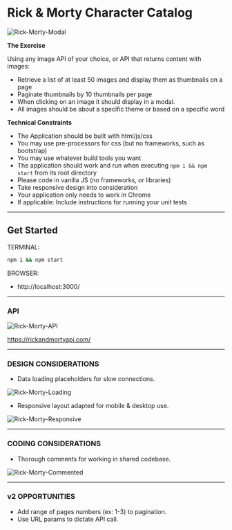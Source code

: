 # Rick & Morty Character Catalog

![Rick-Morty-Modal](https://user-images.githubusercontent.com/20366924/131412409-c75b9637-0290-4436-8676-be5d4c8642c2.gif)

**The Exercise**

Using any image API of your choice, or API that returns content with images:
- Retrieve a list of at least 50 images and display them as thumbnails on a page
- Paginate thumbnails by 10 thumbnails per page
- When clicking on an image it should display in a modal.
- All images should be about a specific theme or based on a specific word

**Technical Constraints**
- The Application should be built with html/js/css
- You may use pre-processors for css (but no frameworks, such as bootstrap)
- You may use whatever build tools you want
- The application should work and run when executing `npm i && npm start` from its root directory
- Please code in vanilla JS (no frameworks, or libraries)
- Take responsive design into consideration
- Your application only needs to work in Chrome
- If applicable: Include instructions for running your unit tests

---
## Get Started

TERMINAL: 
```sh
npm i && npm start
```
BROWSER: 
- http://localhost:3000/

---

### API
![Rick-Morty-API](https://user-images.githubusercontent.com/20366924/131423822-fd572f67-86b7-4112-a20f-9d22c599d11a.png)

https://rickandmortyapi.com/

---

### DESIGN CONSIDERATIONS

- Data loading placeholders for slow connections.

![Rick-Morty-Loading](https://user-images.githubusercontent.com/20366924/131412383-fc8b5843-ece5-4281-9518-a876d5b51ee6.gif)</p>

- Responsive layout adapted for mobile & desktop use.

![Rick-Morty-Responsive](https://user-images.githubusercontent.com/20366924/131412396-a14c86dd-153b-4f7b-a4b5-904eb6a104fa.gif)

---

### CODING CONSIDERATIONS

- Thorough comments for working in shared codebase.

![Rick-Morty-Commented](https://user-images.githubusercontent.com/20366924/131425340-f0c9ce35-fab5-45dc-9d04-48d7e76498cb.png)

---

### v2 OPPORTUNITIES

- Add range of pages numbers (ex: 1-3) to pagination.
- Use URL params to dictate API call.
